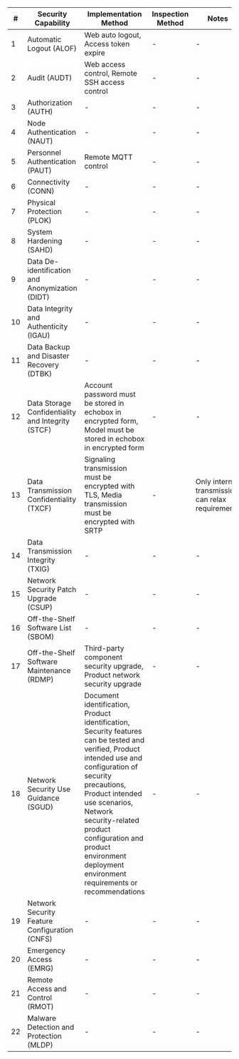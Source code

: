 | # | Security Capability | Implementation Method | Inspection Method | Notes |
| --- | --- | --- | --- | --- |
| 1 | Automatic Logout (ALOF) | Web auto logout, Access token expire | - | - |
| 2 | Audit (AUDT) | Web access control, Remote SSH access control | - | - |
| 3 | Authorization (AUTH) | - | - | - |
| 4 | Node Authentication (NAUT) | - | - | - |
| 5 | Personnel Authentication (PAUT) | Remote MQTT control | - | - |
| 6 | Connectivity (CONN) | - | - | - |
| 7 | Physical Protection (PLOK) | - | - | - |
| 8 | System Hardening (SAHD) | - | - | - |
| 9 | Data De-identification and Anonymization (DIDT) | - | - | - |
| 10 | Data Integrity and Authenticity (IGAU) | - | - | - |
| 11 | Data Backup and Disaster Recovery (DTBK) | - | - | - |
| 12 | Data Storage Confidentiality and Integrity (STCF) | Account password must be stored in echobox in encrypted form, Model must be stored in echobox in encrypted form | - | - |
| 13 | Data Transmission Confidentiality (TXCF) | Signaling transmission must be encrypted with TLS, Media transmission must be encrypted with SRTP | - | Only internal transmission can relax requirements |
| 14 | Data Transmission Integrity (TXIG) | - | - | - |
| 15 | Network Security Patch Upgrade (CSUP) | - | - | - |
| 16 | Off-the-Shelf Software List (SBOM) | - | - | - |
| 17 | Off-the-Shelf Software Maintenance (RDMP) | Third-party component security upgrade, Product network security upgrade | - | - |
| 18 | Network Security Use Guidance (SGUD) | Document identification, Product identification, Security features can be tested and verified, Product intended use and configuration of security precautions, Product intended use scenarios, Network security-related product configuration and product environment deployment environment requirements or recommendations | - | - |
| 19 | Network Security Feature Configuration (CNFS) | - | - | - |
| 20 | Emergency Access (EMRG) | - | - | - |
| 21 | Remote Access and Control (RMOT) | - | - | - |
| 22 | Malware Detection and Protection (MLDP) | - | - | - |

